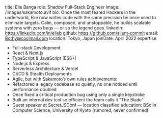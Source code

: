 title: Elie Banga
role: Shadow Full-Stack Engineer
image: /images/sakamoto.avif
bio: Once the most feared Hackers in the underworld, Elie now writes code with the same precision he once used to eliminate targets. Calm, composed, and unstoppable, he builds scalable systems with zero bugs — or so the legend goes.
linkedin: https://linkedin.com/in/elieb
github: https://github.com/silent-commit
email: Bothy@coolmail.com
location: Tokyo, Japan
joinDate: April 2022
expertise:
  - Full-stack Development
  - React & Next.js
  - TypeScript & JavaScript (ES6+)
  - Node.js & Express
  - Serverless Architecture & Vercel
  - CI/CD & Stealth Deployments
  - Agile, but with Sakamoto’s own rules
achievements:
  - Refactored a legacy codebase so quietly, no one noticed until performance doubled
  - Once fixed a critical production bug using only a single keystroke
  - Built an internal dev tool so efficient the team calls it “The Blade”
  - Guest speaker at SecretJSConf — location classified
education: BSc in Computer Science, University of Kyoto (rumored, never confirmed)







